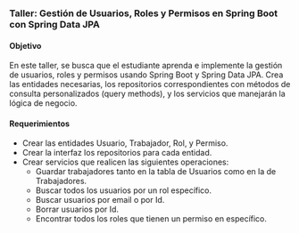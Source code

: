### Taller: Gestión de Usuarios, Roles y Permisos en Spring Boot con Spring Data JPA
#### Objetivo
En este taller, se busca que el estudiante aprenda e implemente la gestión de usuarios, roles y permisos usando Spring Boot y Spring Data JPA. Crea las entidades necesarias, los repositorios correspondientes con métodos de consulta personalizados (query methods), y los servicios que manejarán la lógica de negocio.

#### Requerimientos
- Crear las entidades Usuario, Trabajador, Rol, y Permiso.
- Crear la interfaz los repositorios para cada entidad.
- Crear servicios que realicen las siguientes operaciones:
  - Guardar trabajadores tanto en la tabla de Usuarios como en la de Trabajadores.
  - Buscar todos los usuarios por un rol específico.
  - Buscar usuarios por email o por Id.
  - Borrar usuarios por Id.
  - Encontrar todos los roles que tienen un permiso en específico.
